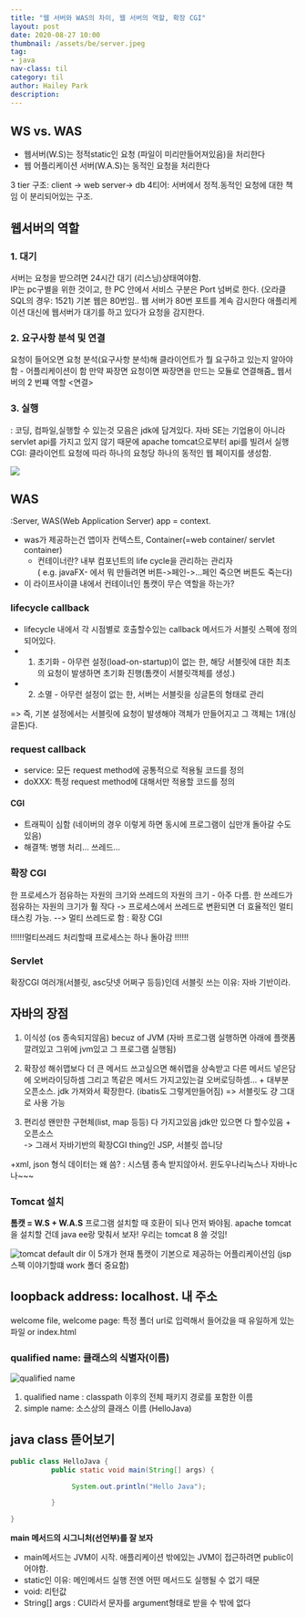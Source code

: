 ```yaml
---
title: "웹 서버와 WAS의 차이, 웹 서버의 역할, 확장 CGI"
layout: post
date: 2020-08-27 10:00
thumbnail: /assets/be/server.jpeg
tag:
- java
nav-class: til
category: til
author: Hailey Park
description: 
---
```


## WS vs. WAS

- 웹서버(W.S)는 정적static인 요청 (파일이 미리만들어져있음)을 처리한다
- 웹 어플리케이션 서버(W.A.S)는 동적인 요청을 처리한다

3 tier 구조: client -> web server-> db
4티어: 서버에서 정적.동적인 요청에 대한 책임 이 분리되어있는 구조.

## 웹서버의 역할

### 1. 대기

서버는 요청을 받으려면 24시간 대기 (리스닝)상태여야함.  
IP는 pc구별을 위한 것이고, 한 PC 안에서 서비스 구분은 Port 넘버로 한다. (오라클 SQL의 경우: 1521)
기본 웹은 80번임.. 웹 서버가 80번 포트를 계속 감시한다
애플리케이션 대신에 웹서버가 대기를 하고 있다가 요청을 감지한다.

### 2. 요구사항 분석 및 연결

요청이 들어오면 요청 분석(요구사항 분석)해 클라이언트가 뭘 요구하고 있는지 알아야함 - 어플리케이션이 함
만약 짜장면 요청이면 짜장면을 만드는 모듈로 연결해줌_ 웹서버의 2 번쨰 역할 <연결>  

### 3. 실행

: 코딩, 컴파일,실행할 수 있는것 모음은 jdk에 담겨있다. 자바 SE는 기업용이 아니라 servlet api를 가지고 있지 않기 때문에 apache tomcat으로부터 api를 빌려서 실행  
CGI: 클라이언트 요청에 따라 하나의 요청당 하나의 동적인 웹 페이지를 생성함.  

![](https://img1.daumcdn.net/thumb/R1280x0/?scode=mtistory2&fname=https%3A%2F%2Fblog.kakaocdn.net%2Fdn%2FbNzqkt%2FbtqHjrvGsIl%2FszkOSSF10gv1zlvbcRBEH1%2Fimg.png)

## WAS

:Server, WAS(Web Application Server) app = context.

- was가 제공하는건 앱이자 컨텍스트, Container(=web container/ servlet container)
  - 컨테이너란? 내부 컴포넌트의 life cycle을 관리하는 관리자  
       ( e.g. javaFX- 에서 뭐 만들려면 버튼->페인->...페인 죽으면 버튼도 죽는다)  
- 이 라이프사이클 내에서 컨테이너인 톰캣이 무슨 역할을 하는가?

### lifecycle callback

- lifecycle 내에서 각 시점별로 호출할수있는 callback 메서드가 서블릿 스펙에 정의되어있다.
- 1) 초기화 - 아무런 설정(load-on-startup)이 없는 한, 해당 서블릿에 대한 최초의 요청이 발생하면 초기화 진행(톰캣이 서블릿객체를 생성.)
- 2) 소멸 - 아무런 설정이 없는 한, 서버는 서블릿을 싱글톤의 형태로 관리

=> 즉, 기본 설정에서는 서블릿에 요청이 발생해야 객체가 만들어지고 그 객체는 1개(싱글톤)다.

### request callback

- service: 모든 request method에 공통적으로 적용될 코드를 정의
- doXXX: 특정 request method에 대해서만 적용할 코드를 정의

#### CGI

- 트래픽이 심함 (네이버의 경우 이렇게 하면 동시에 프로그램이 십만개 돌아갈 수도 있음)
- 해결책: 병행 처리... 쓰레드...

### 확장 CGI

한 프로세스가 점유하는 자원의 크기와 쓰레드의 자원의 크기 - 아주 다름.
한 쓰레드가 점유하는 자원의 크기가 훨 작다 -> 프로세스에서 쓰레드로 변환되면 더 효율적인 멀티태스킹 가능.
--> 멀티 쓰레드로 함 : 확장 CGI

!!!!!!멀티쓰레드 처리할때 프로세스는 하나 돌아감 !!!!!!

### Servlet

확장CGI 여러개(서블릿, asc닷넷 어쩌구 등등)인데 서블릿 쓰는 이유: 자바 기반이라.

## 자바의 장점

1. 이식성 (os 종속되지않음) becuz of JVM (자바 프로그램 실행하면 아래에 플랫폼 깔려있고 그위에 jvm있고 그 프로그램 실행됨)
2. 확장성
해쉬맵보다 더 큰 메서드 쓰고싶으면 해쉬맵을 상속받고 다른 메서드 넣은담에 오버라이딩하셈 그리고 똑같은 메서드 가지고있는걸 오버로딩하셈... + 대부분 오픈소스. jdk 가져와서 확장한다. (ibatis도 그렇게만들어짐)
=> 서블릿도 걍 그대로 사용 가능

3. 편리성
왠만한 구현체(list, map 등등) 다 가지고있음 jdk만 있으면 다 할수있음 + 오픈소스  
-> 그래서 자바기반의 확장CGI thing인 JSP, 서블릿 씁니당  

+xml, json 형식 데이터는 왜 씀? : 시스템 종속 받지않아서. 윈도우나리눅스나 자바나c나~~~

### Tomcat 설치

**톰캣 = W.S + W.A.S**
프로그램 설치할 때 호환이 되나 먼저 봐야됨. apache tomcat을 설치할 건데 java ee랑 맞춰서 보자! 우리는 tomcat 8 쓸 것임!

![tomcat default dir](https://img1.daumcdn.net/thumb/R1280x0/?scode=mtistory2&fname=https%3A%2F%2Fblog.kakaocdn.net%2Fdn%2FenHKzG%2FbtqG7S2E9Le%2F424OYQJsPWejWzrox6yK90%2Fimg.png)
이 5개가 현재 톰캣이 기본으로 제공하는 어플리케이션임
(jsp 스펙 이야기할떄 work 폴더 중요함)

## loopback address: localhost. 내 주소

welcome file, welcome page: 특정 폴더 url로 입력해서 들어갔을 때 유일하게 있는 파일 or index.html

### qualified name: 클래스의 식별자(이름)

![qualified name](https://img1.daumcdn.net/thumb/R1280x0/?scode=mtistory2&fname=https%3A%2F%2Fblog.kakaocdn.net%2Fdn%2FcavSwE%2FbtqHlVQWdFR%2FHCOfFr6l4tmlKhbmqUPXy0%2Fimg.png)

1. qualified name : classpath 이후의 전체 패키지 경로를 포함한 이름
2. simple name: 소스상의 클래스 이름 (HelloJava)

## java class 뜯어보기

```java
public class HelloJava {
          public static void main(String[] args) {

               System.out.println("Hello Java");

          }

}
```

**main 메서드의 시그니처(선언부)를 잘 보자**

- main메서드는 JVM이 시작. 애플리케이션 밖에있는 JVM이 접근하려면 public이어야함.
- static인 이유: 메인메서드 실행 전엔 어떤 메서드도 실행될 수 없기 때문
- void: 리턴값
- String[] args : CUI라서 문자를 argument형태로 받을 수 밖에 없다
